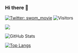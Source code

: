 ### Hi there 👋

<!--
**endoftheyukky/endoftheyukky** is a ✨ _special_ ✨ repository because its `README.md` (this file) appears on your GitHub profile.

Here are some ideas to get you started:

- 🔭 I’m currently working on ...
- 🌱 I’m currently learning ...
- 👯 I’m looking to collaborate on ...
- 🤔 I’m looking for help with ...
- 💬 Ask me about ...
- 📫 How to reach me: ...
- 😄 Pronouns: ...
- ⚡ Fun fact: ...
-->
[![Twitter: swom_movie](https://img.shields.io/twitter/follow/maki_saki?style=social)](https://twitter.com/swon_movie)
![Visitors](https://visitor-badge.glitch.me/badge?page_id=endoftheyukky&left_color=gray&right_color=blue)
 
![](https://github-profile-summary-cards.vercel.app/api/cards/profile-details?username=endoftheyukky&theme=vue)
 
![GitHub Stats](https://github-readme-stats.vercel.app/api?username=endoftheyukky&show_icons=true)
 
[![Top Langs](https://github-readme-stats.vercel.app/api/top-langs/?username=endoftheyukky&layout=compact&langs_count=6)](https://github.com/anuraghazra/github-readme-stats)

